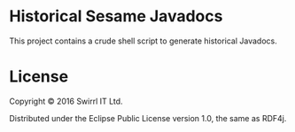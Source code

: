 # Historical Sesame Javadocs

This project contains a crude shell script to generate historical
Javadocs.

# License

Copyright © 2016 Swirrl IT Ltd.

Distributed under the Eclipse Public License version 1.0, the same as
RDF4j.
